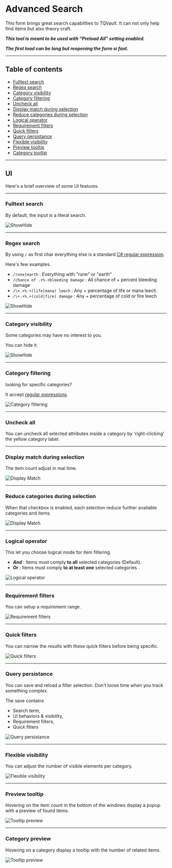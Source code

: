 # Advanced Search

This form brings great search capabilities to TQVault.
It can not only help find items but also theory craft.

_**This tool is meant to be used with "Preload All" setting enabled.**_

_**The first load can be long but reopening the form si fast.**_

---

## Table of contents
+ [Fulltext search](#Fulltext)
+ [Regex search](#Regex)
+ [Category visibility](#ShowHide)
+ [Category filtering](#CategoryFilter)
+ [Uncheck all](#UncheckAll)
+ [Display match during selection](#DispMatch)
+ [Reduce categories during selection](#Reduce)
+ [Logical operator](#AndOr)
+ [Requirement filters](#ReqFilters)
+ [Quick filters](#QuickFilters)
+ [Query persistance](#Query)
+ [Flexible visibility](#Flexible)
+ [Preview tooltip](#Preview)
+ [Category tooltip](#CategoryPreview)

---

## <a id="UI"></a>UI
Here's a brief overview of some UI features.

---

### <a id="Fulltext"></a>Fulltext search
By default, the input is a literal search.

![ShowHide](advancedsearch/fulltext.png)

---

### <a id="Regex"></a>Regex search

By using `/` as first char everything else is a standard [C# regular expression](https://docs.microsoft.com/en-us/dotnet/standard/base-types/regular-expression-language-quick-reference).

Here's few examples.

- `/rune|earth` : Everything with "rune" or "earth"
- `/chance of .+%.+bleeding damage` : All chance of + percent bleeding damage
- `/\+.+%.+(life|mana) leech` : Any + percentage of life or mana leech
- `/\+.+%.+(cold|fire) damage` : Any + percentage of cold or fire leech

![ShowHide](advancedsearch/regex.png)

---

### <a id="ShowHide"></a>Category visibility
Some categories may have no interest to you.

You can hide it.

![ShowHide](advancedsearch/showhide.png)

---

### <a id="CategoryFilter"></a>Category filtering
looking for specific categories?

It accept [regular expressions](#Regex).

![Category filtering](advancedsearch/categoryfilter.png)

---

### <a id="UncheckAll"></a>Uncheck all
You can uncheck all selected attributes inside a category by 'right-clicking' the yellow category label.

---

### <a id="DispMatch"></a>Display match during selection
The item count adjust in real time.

![Display Match](advancedsearch/displaymatch.png)

---

### <a id="Reduce"></a>Reduce categories during selection
When that checkbox is enabled, each selection reduce further available categories and items.

![Display Match](advancedsearch/reduce.png)

---

### <a id="AndOr"></a>Logical operator
This let you choose logical mode for item filtering.
- _**And**_ : Items must comply **to all** selected categories (Default). 
- _**Or**_ :  Items must comply **to at least one** selected categories .

![Logical operator](advancedsearch/andor.png)

---

### <a id="ReqFilters"></a>Requirement filters
You can setup a requirement range.

![Requirement filters](advancedsearch/reqfilters.png)

---

### <a id="QuickFilters"></a>Quick filters
You can narrow the results with these quick filters before being specific.

![Quick filters](advancedsearch/quickfilters.png)

---

### <a id="Query"></a>Query persistance
You can save and reload a filter selection.
Don't loose time when you track something complex.

The save contains
- Search term,
- UI behaviors & visibility,
- Requirement filters,
- Quick filters

![Query persistance](advancedsearch/query.png)

---

### <a id="Flexible"></a>Flexible visibility
You can adjust the number of visible elements per category.

![Flexible visibility](advancedsearch/flexible.png)

---

### <a id="Preview"></a>Preview tooltip
Hovering on the item count in the bottom of the windows display a popup with a preview of found items.

![Tooltip preview](advancedsearch/tooltippreview.png)

---

### <a id="CategoryPreview"></a>Category preview
Hovering on a category display a tooltip with the number of related items.

![Tooltip preview](advancedsearch/tooltipitemcount.png)

